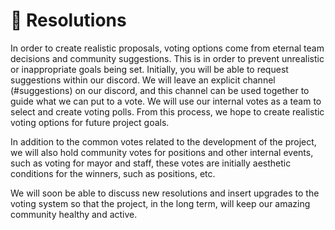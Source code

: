 # 📑 Resolutions

In order to create realistic proposals, voting options come from eternal team decisions and community suggestions. This is in order to prevent unrealistic or inappropriate goals being set. Initially, you will be able to request suggestions within our discord. We will leave an explicit channel (#suggestions) on our discord, and this channel can be used together to guide what we can put to a vote. We will use our internal votes as a team to select and create voting polls. From this process, we hope to create realistic voting options for future project goals.

In addition to the common votes related to the development of the project, we will also hold community votes for positions and other internal events, such as voting for mayor and staff, these votes are initially aesthetic conditions for the winners, such as positions, etc.

We will soon be able to discuss new resolutions and insert upgrades to the voting system so that the project, in the long term, will keep our amazing community healthy and active.
